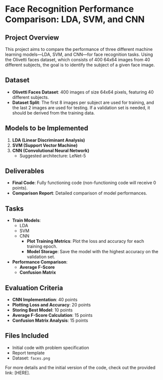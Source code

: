 # Face Recognition Performance Comparison: LDA, SVM, and CNN

## Project Overview
This project aims to compare the performance of three different machine learning models—LDA, SVM, and CNN—for face recognition tasks. Using the Olivetti faces dataset, which consists of 400 64x64 images from 40 different subjects, the goal is to identify the subject of a given face image.

## Dataset
- **Olivetti Faces Dataset**: 400 images of size 64x64 pixels, featuring 40 different subjects.
- **Dataset Split**: The first 8 images per subject are used for training, and the last 2 images are used for testing. If a validation set is needed, it should be derived from the training data.

## Models to be Implemented
1. **LDA (Linear Discriminant Analysis)**
2. **SVM (Support Vector Machine)**
3. **CNN (Convolutional Neural Network)**
   - Suggested architecture: LeNet-5

## Deliverables
- **Final Code**: Fully functioning code (non-functioning code will receive 0 points).
- **Comparison Report**: Detailed comparison of model performances.

## Tasks
- **Train Models**:
  - LDA
  - SVM
  - CNN
    - **Plot Training Metrics**: Plot the loss and accuracy for each training epoch.
    - **Model Storage**: Save the model with the highest accuracy on the validation set.
- **Performance Comparison**:
  - **Average F-Score**
  - **Confusion Matrix**

## Evaluation Criteria
- **CNN Implementation**: 40 points
- **Plotting Loss and Accuracy**: 20 points
- **Storing Best Model**: 10 points
- **Average F-Score Calculation**: 15 points
- **Confusion Matrix Analysis**: 15 points

## Files Included
- Initial code with problem specification
- Report template
- Dataset: `faces.png`

For more details and the initial version of the code, check out the provided link: [HERE].
